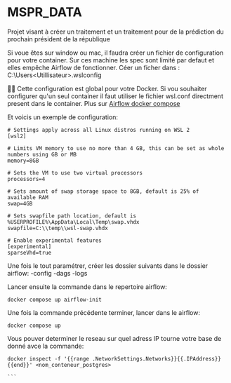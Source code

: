 # MSPR_DATA
Projet visant à créer un traitement et un traitement pour de la prédiction du prochain président de la république

Si voue êtes sur window ou mac, il faudra créer un fichier de configuration pour votre container.
Sur ces machine les spec sont limité par defaut et elles empêche Airflow de fonctionner. 
Céer un ficher dans : C:\Users\<Utillisateur>\.wslconfig

🚨🚨 Cette configuration est global pour votre Docker. Si vou souhaiter configurer qu'un seul container il faut utiliser le fichier wsl.conf directment present dans le container. Plus sur [Airflow docker compose](https://learn.microsoft.com/en-us/windows/wsl/wsl-config#wslconf)

Et voicis un exemple de configuration:
```bash:
# Settings apply across all Linux distros running on WSL 2
[wsl2]

# Limits VM memory to use no more than 4 GB, this can be set as whole numbers using GB or MB
memory=8GB 

# Sets the VM to use two virtual processors
processors=4

# Sets amount of swap storage space to 8GB, default is 25% of available RAM
swap=4GB

# Sets swapfile path location, default is %USERPROFILE%\AppData\Local\Temp\swap.vhdx
swapfile=C:\\temp\\wsl-swap.vhdx

# Enable experimental features
[experimental]
sparseVhd=true
```

Une fois le tout paramétrer, créer les dossier suivants dans le dossier airflow:
-config
-dags
-logs

Lancer ensuite la commande dans le repertoire airflow:
```
docker compose up airflow-init
```

Une fois la commande précédente terminer, lancer dans le airflow:
```
docker compose up
```

Vous pouver determiner le reseau sur quel adress IP tourne votre base de donné avce la commande:
````
docker inspect -f '{{range .NetworkSettings.Networks}}{{.IPAddress}}{{end}}' <nom_conteneur_postgres>

```